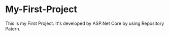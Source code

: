 # My-First-Project
This is my First Project. It's developed by ASP.Net Core by using Repository Patern.
